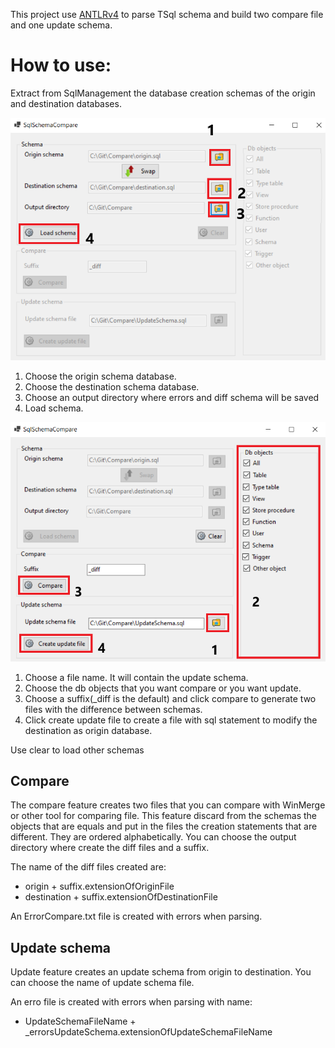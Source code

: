 This project use [ANTLRv4](https://github.com/antlr/antlr4) to parse TSql schema and build two compare file and one update schema.

# How to use:

Extract from SqlManagement the database creation schemas of the origin and destination databases.

![First step](Doc/FirstScreen.PNG)

1. Choose the origin schema database.
2. Choose the destination schema database.
3. Choose an output directory where errors and diff schema will be saved
4. Load schema.

![Second step](Doc/Secondscreen.PNG)

1. Choose a file name. It will contain the update schema.
2. Choose the db objects that you want compare or you want update.
3. Choose a suffix(_diff is the default) and click compare to generate two files with the difference between schemas.
4. Click create update file to create a file with sql statement to modify the destination as origin database.

Use clear to load other schemas
## Compare
The compare feature creates two files that you can compare with WinMerge or other tool for comparing file. 
This feature discard from the schemas the objects that are equals and put in the files the creation statements that are different. They are ordered alphabetically.
You can choose the output directory where create the diff files and a suffix. 

The name of the diff files created are: 
* origin + suffix.extensionOfOriginFile
* destination + suffix.extensionOfDestinationFile

An ErrorCompare.txt file is created with errors when parsing.

## Update schema
Update feature creates an update schema from origin to destination. 
You can choose the name of update schema file.

An erro file is created with errors when parsing with name:
* UpdateSchemaFileName + _errorsUpdateSchema.extensionOfUpdateSchemaFileName 


